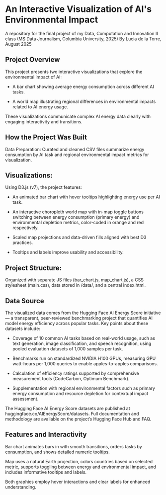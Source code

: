 # An Interactive Visualization of AI's Environmental Impact
A repository for the final project of my Data, Computation and Innovation II class (MS Data Journalism, Columbia University, 2025)
By Lucia de la Torre, August 2025

## Project Overview
This project presents two interactive visualizations that explore the environmental impact of AI:

- A bar chart showing average energy consumption across different AI tasks.

- A world map illustrating regional differences in environmental impacts related to AI energy usage.

These visualizations communicate complex AI energy data clearly with engaging interactivity and transitions.

## How the Project Was Built
Data Preparation:
Curated and cleaned CSV files summarize energy consumption by AI task and regional environmental impact metrics for visualization.

## Visualizations:
Using D3.js (v7), the project features:

- An animated bar chart with hover tooltips highlighting energy use per AI task.

- An interactive choropleth world map with in-map toggle buttons switching between energy consumption (primary energy) and environmental depletion metrics, color-coded in orange and red respectively.

- Scaled map projections and data-driven fills aligned with best D3 practices.

- Tooltips and labels improve usability and accessibility.

## Project Structure:
Organized with separate JS files (bar_chart.js, map_chart.js), a CSS stylesheet (main.css), data stored in /data/, and a central index.html.

## Data Source
The visualized data comes from the Hugging Face AI Energy Score initiative — a transparent, peer-reviewed benchmarking project that quantifies AI model energy efficiency across popular tasks. Key points about these datasets include:

- Coverage of 10 common AI tasks based on real-world usage, such as text generation, image classification, and speech recognition, using pooled evaluation datasets of 1,000 samples per task.

- Benchmarks run on standardized NVIDIA H100 GPUs, measuring GPU watt-hours per 1,000 queries to enable apples-to-apples comparisons.

- Calculation of efficiency ratings supported by comprehensive measurement tools (CodeCarbon, Optimum Benchmark).

- Supplementation with regional environmental factors such as primary energy consumption and resource depletion for contextual impact assessment.

The Hugging Face AI Energy Score datasets are published at huggingface.co/AIEnergyScore/datasets. Full documentation and methodology are available on the project’s Hugging Face Hub and FAQ.

## Features and Interactivity
Bar chart animates bars in with smooth transitions, orders tasks by consumption, and shows detailed numeric tooltips.

Map uses a natural Earth projection, colors countries based on selected metric, supports toggling between energy and environmental impact, and includes informative tooltips and labels.

Both graphics employ hover interactions and clear labels for enhanced understanding.

